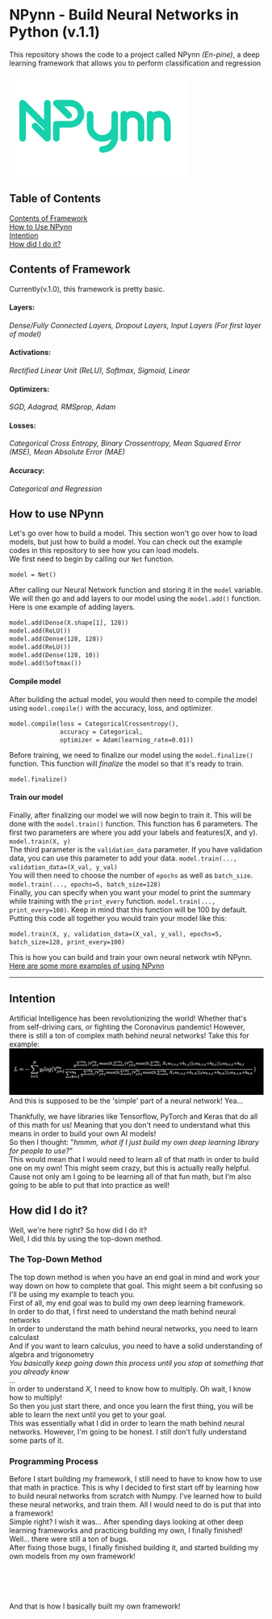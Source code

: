 # NPynn - Build Neural Networks in Python (v.1.1)
This repository shows the code to a project called NPynn <i>(En-pine)</i>, a deep learning framework that allows you to perform classification and regression

![NPynn Image](https://github.com/BagavanMM/NPynn/blob/a2b7854fd0808f5160408bf7ed58c805eddbbd27/Images/NPynn.PNG)

## Table of Contents
[Contents of Framework](#contents-of-framework)<br>
[How to Use NPynn](#how-to-use-npynn)<br>
[Intention](#intention)<br>
[How did I do it?](#how-did-i-do-it?)


## Contents of Framework
Currently(v.1.0), this framework is pretty basic. 
#### Layers:
*Dense/Fully Connected Layers, Dropout Layers, Input Layers (For first layer of model)*
#### Activations: 
*Rectified Linear Unit (ReLU), Softmax, Sigmoid, Linear*
#### Optimizers:
*SGD, Adagrad, RMSprop, Adam*
#### Losses:
*Categorical Cross Entropy, Binary Crossentropy, Mean Squared Error (MSE), Mean Absolute Error (MAE)*
#### Accuracy:
*Categorical and Regression*


## How to use NPynn
Let's go over how to build a model. This section won't go over how to load models, but just how to build a model. You can check out the example codes in this repository to see how you can load models.
<br> We first need to begin by calling our `Net` function.
```
model = Net()
```
 After calling our Neural Network function and storing it in the `model` variable. We will then go and add layers to our model using the `model.add()` function. 
 <br> Here is one example of adding layers.
 ```
 model.add(Dense(X.shape[1], 128))
model.add(ReLU())
model.add(Dense(128, 128))
model.add(ReLU())
model.add(Dense(128, 10))
model.add(Softmax())
```
#### Compile model
After building the actual model, you would then need to compile the model using `model.compile()` with the accuracy, loss, and optimizer.
```
model.compile(loss = CategoricalCrossentropy(),
              accuracy = Categorical,
              optimizer = Adam(learning_rate=0.01))
```
Before training, we need to finalize our model using the `model.finalize()` function. This function will *finalize* the model so that it's ready to train.
```
model.finalize()
```

#### Train our model
Finally, after finalizing our model we will now begin to train it. This will be done with the `model.train()` function. This function has 6 parameters. The first two parameters are where you add your labels and features(X, and y). `model.train(X, y)` <br>
The third parameter is the `validation_data` parameter. If you have validation data, you can use this parameter to add your data. `model.train(..., validation_data=(X_val, y_val)` <br>
You will then need to choose the number of `epochs` as well as `batch_size`. `model.train(..., epochs=5, batch_size=128)` <br>
Finally, you can specify when you want your model to print the summary while training with the `print_every` function. `model.train(..., print_every=100)`. Keep in mind that this function will be 100 by default.
<br> Putting this code all together you would train your model like this:
```
model.train(X, y, validation_data=(X_val, y_val), epochs=5, batch_size=128, print_every=100)
```
This is how you can build and train your own neural network wtih NPynn. <br>
[Here are some more examples of using NPynn](https://github.com/BagavanMM/Npyn/tree/main/Code%20Examples)


------------------------------------------------------------------------------------------------------------------------------------------------------------------------------


## Intention
Artificial Intelligence has been revolutionizing the world! Whether that's from self-driving cars, or fighting the Coronavirus pandemic! However, there is still a ton of complex math behind neural networks! Take this for example:
![Forward Pass Math](https://github.com/BagavanMM/NPynn/blob/2a43734578c7e14c4b1d9dac4f019bd8d680227c/Images/NeuralNetworkMath.PNG)
And this is supposed to be the 'simple' part of a neural network! Yea...

Thankfully, we have libraries like Tensorflow, PyTorch and Keras that do all of this math for us! Meaning that you don't need to understand what this means in order to build your own AI models!
<br>
So then I thought: "*hmmm, what if I just build my own deep learning library for people to use?*"
<br>
This would mean that I would need to learn all of that math in order to build one on my own! 
This might seem crazy, but this is actually really helpful. Cause not only am I going to be learning all of that fun math, but I'm also going to be able to put that into practice as well!

## How did I do it?
Well, we're here right? So how did I do it?
<br>
Well, I did this by using the top-down method.
### The Top-Down Method
The top down method is when you have an end goal in mind and work your way down on how to complete that goal. This might seem a bit confusing so I'll be using my example to teach you.
<br> First of all, my end goal was to build my own deep learning framework. 
<br> In order to do that, I first need to understand the math behind neural networks
<br> In order to understand the math behind neural networks, you need to learn calculast
<br> And if you want to learn calculus, you need to have a solid understanding of algebra and trigonometry
<br> *You basically keep going down this process until you stop at something that you already know*
<br> ...
<br> In order to understand *X*, I need to know how to multiply. Oh wait, I know how to multiply!
<br>
So then you just start there, and once you learn the first thing, you will be able to learn the next until you get to your goal.
<br> This was essentially what I did in order to learn the math behind neural networks. However, I'm going to be honest. I still don't fully understand some parts of it. 

### Programming Process
Before I start building my framework, I still need to have to know how to use that math in practice. This is why I decided to first start off by learning how to build neural networks from scratch with Numpy. I've learned how to build these neural networks, and train them. All I would need to do is put that into a framework!
<br> Simple right? I wish it was...
After spending days looking at other deep learning frameworks and practicing building my own, I finally finished! Well... there were still a ton of bugs.
<br> After fixing those bugs, I finally finished building it, and started building my own models from my own framework!

<br>
<br>
<br>
<br>
And that is how I basically built my own framework!
